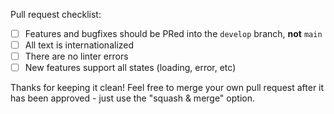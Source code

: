 Pull request checklist:
 - [ ] Features and bugfixes should be PRed into the `develop` branch, **not** `main`
 - [ ] All text is internationalized
 - [ ] There are no linter errors
 - [ ] New features support all states (loading, error, etc) 

Thanks for keeping it clean! Feel free to merge your own pull request after it has been approved - just use the "squash & merge" option.
